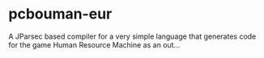 # pcbouman-eur
A JParsec based compiler for a very simple language that generates code for the game Human Resource Machine as an out…
